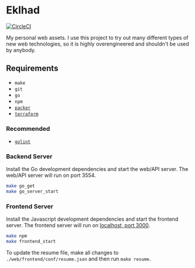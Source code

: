 # Eklhad

[![CircleCI](https://circleci.com/gh/dahlke/eklhad/tree/main.svg?style=svg&circle-token=e37d2b20028dc6e1a4c66a18688d04d29d1c7fef)](https://circleci.com/gh/dahlke/eklhad/tree/main)

My personal web assets. I use this project to try out many different types of new web technologies, so it is highly overengineered and shouldn't be used by anybody.

## Requirements

- `make`
- `git`
- `go`
- `npm`
- [`packer`](https://github.com/hashicorp/packer)
- [`terraform`](https://github.com/hashicorp/terraform)

### Recommended

- [`golint`](https://github.com/golang/lint)

### Backend Server

Install the Go development dependencies and start the web/API server. The web/API server will run on port 3554.

```bash
make go_get
make go_server_start
```

### Frontend Server

Install the Javascript development dependencies and start the frontend server. The frontend server will run on [localhost, port 3000](http://localhost:3000).

```bash
make npm
make frontend_start
```

To update the resume file, make all changes to `./web/frontend/conf/resume.json` and then run `make resume`.
